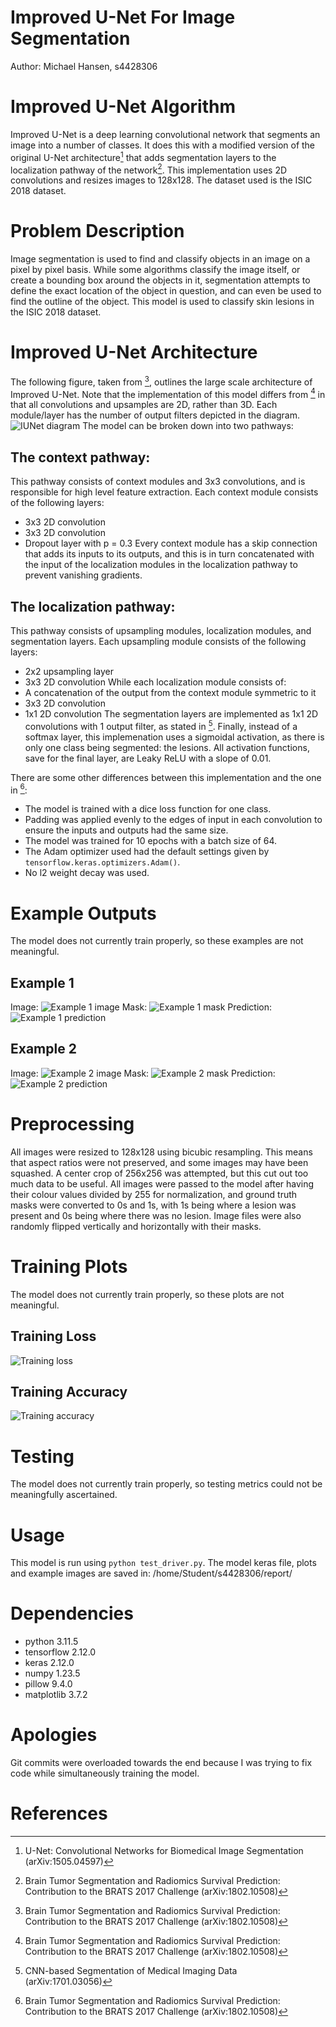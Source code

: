 # Improved U-Net For Image Segmentation
Author: Michael Hansen, s4428306

# Improved U-Net Algorithm
Improved U-Net is a deep learning convolutional network that segments an image into a number of classes. It does this with a modified version of the original U-Net architecture[^1] that adds segmentation layers to the localization pathway of the network[^2]. This implementation uses 2D convolutions and resizes images to 128x128.
The dataset used is the ISIC 2018 dataset.

# Problem Description
Image segmentation is used to find and classify objects in an image on a pixel by pixel basis. While some algorithms classify the image itself, or create a bounding box around the objects in it, segmentation attempts to define the exact location of the object in question, and can even be used to find the outline of the object.
This model is used to classify skin lesions in the ISIC 2018 dataset.

# Improved U-Net Architecture
The following figure, taken from [^2], outlines the large scale architecture of Improved U-Net. Note that the implementation of this model differs from [^2] in that all convolutions and upsamples are 2D, rather than 3D. Each module/layer has the number of output filters depicted in the diagram.
![IUNet diagram](/recognition/s4428306_UNET/IUNetArchitecture.png)
The model can be broken down into two pathways:
## The context pathway:
This pathway consists of context modules and 3x3 convolutions, and is responsible for high level feature extraction.
Each context module consists of the following layers:
- 3x3 2D convolution
- 3x3 2D convolution
- Dropout layer with p = 0.3
Every context module has a skip connection that adds its inputs to its outputs, and this is in turn concatenated with the input of the localization modules in the localization pathway to prevent vanishing gradients.
## The localization pathway:
This pathway consists of upsampling modules, localization modules, and segmentation layers.
Each upsampling module consists of the following layers:
- 2x2 upsampling layer
- 3x3 2D convolution
While each localization module consists of:
- A concatenation of the output from the context module symmetric to it
- 3x3 2D convolution
- 1x1 2D convolution
The segmentation layers are implemented as 1x1 2D convolutions with 1 output filter, as stated in [^3].
Finally, instead of a softmax layer, this implemenation uses a sigmoidal activation, as there is only one class being segmented: the lesions. All activation functions, save for the final layer, are Leaky ReLU with a slope of 0.01.

There are some other differences between this implementation and the one in [^2]:
- The model is trained with a dice loss function for one class.
- Padding was applied evenly to the edges of input in each convolution to ensure the inputs and outputs had the same size.
- The model was trained for 10 epochs with a batch size of 64.
- The Adam optimizer used had the default settings given by `tensorflow.keras.optimizers.Adam()`.
- No l2 weight decay was used.

# Example Outputs
The model does not currently train properly, so these examples are not meaningful.
## Example 1
Image:
![Example 1 image](/recognition/s4428306_UNET/example1_image.png)
Mask:
![Example 1 mask](/recognition/s4428306_UNET/example1_mask.png)
Prediction:
![Example 1 prediction](/recognition/s4428306_UNET/example1_pred.png)
## Example 2
Image:
![Example 2 image](/recognition/s4428306_UNET/example2_image.png)
Mask:
![Example 2 mask](/recognition/s4428306_UNET/example2_mask.png)
Prediction:
![Example 2 prediction](/recognition/s4428306_UNET/example2_pred.png)

# Preprocessing
All images were resized to 128x128 using bicubic resampling. This means that aspect ratios were not preserved, and some images may have been squashed. A center crop of 256x256 was attempted, but this cut out too much data to be useful.
All images were passed to the model after having their colour values divided by 255 for normalization, and ground truth masks were converted to 0s and 1s, with 1s being where a lesion was present and 0s being where there was no lesion.
Image files were also randomly flipped vertically and horizontally with their masks.

# Training Plots
The model does not currently train properly, so these plots are not meaningful.
## Training Loss
![Training loss](/recognition/s4428306_UNET/loss_plot.png)
## Training Accuracy
![Training accuracy](/recognition/s4428306_UNET/accuracy_plot.png)

# Testing
The model does not currently train properly, so testing metrics could not be meaningfully ascertained.

# Usage
This model is run using `python test_driver.py`. The model keras file, plots and example images are saved in:
/home/Student/s4428306/report/

# Dependencies
- python 3.11.5
- tensorflow 2.12.0
- keras 2.12.0
- numpy 1.23.5
- pillow 9.4.0
- matplotlib 3.7.2

# Apologies
Git commits were overloaded towards the end because I was trying to fix code while simultaneously training the model.

# References
[^1]: U-Net: Convolutional Networks for Biomedical Image Segmentation (arXiv:1505.04597)
[^2]: Brain Tumor Segmentation and Radiomics Survival Prediction: Contribution to the BRATS 2017 Challenge (arXiv:1802.10508)
[^3]: CNN-based Segmentation of Medical Imaging Data (arXiv:1701.03056)

